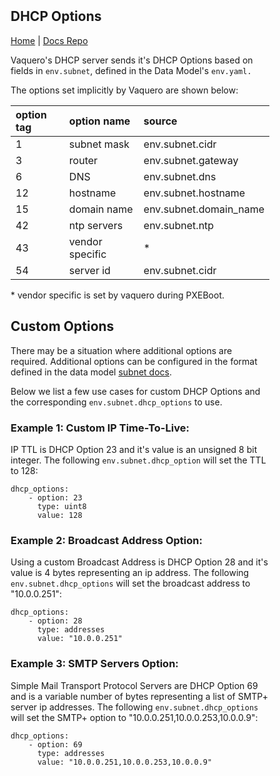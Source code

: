 <head>
            <meta charset="UTF-8">
            <!--[if IE]><meta http-equiv="X-UA-Compatible" content="IE=edge"><![endif]-->
            <meta name="viewport" content="width=device-width, initial-scale=1.0">
            <title>Vaquero Getting Started</title>
            <link rel="stylesheet" type="text/css" href="../doc.css">
            <link rel="stylesheet" href="https://fonts.googleapis.com/css?family=Open+Sans:300,300italic,400,400italic,600,600italic%7CNoto+Serif:400,400italic,700,700italic%7CDroid+Sans+Mono:400">
                      <link rel='shortcut icon' href='cow.png' type='image/x-icon'/ >
            <style>
                .markdown-body {
                    box-sizing: border-box;
                    min-width: 200px;
                    max-width: 1200px;
                    margin: 0 auto;
                    padding: 45px;
                }
            </style>
</head><article class="markdown-body">

# DHCP Options
[Home](https://ciscocloud.github.io/vaquero-docs/) | [Docs Repo](https://github.com/CiscoCloud/vaquero-docs/tree/master)

Vaquero's DHCP server sends it's DHCP Options based on fields in `env.subnet`, defined
in the Data Model's `env.yaml.`

The options set implicitly by Vaquero are shown below:


| option tag | option name     | source                 |
|:-----------|:----------------|:-----------------------|
| 1          | subnet mask     | env.subnet.cidr        |
| 3          | router          | env.subnet.gateway     |
| 6          | DNS             | env.subnet.dns         |
| 12         | hostname        | env.subnet.hostname    |
| 15         | domain name     | env.subnet.domain_name |
| 42         | ntp servers     | env.subnet.ntp         |
| 43         | vendor specific | *                      |
| 54         | server id       | env.subnet.cidr        |

\* vendor specific is set by vaquero during PXEBoot.

## Custom Options
There may be a situation where additional options are required. Additional options
can be configured in the format defined in the data model [subnet docs](data-model-howto.html#env.subnet).

Below we list a few use cases for custom DHCP Options and the corresponding ```env.subnet.dhcp_options``` to use.
### Example 1: Custom IP Time-To-Live:

IP TTL is DHCP Option 23 and it's value is an unsigned 8 bit integer.
The following ```env.subnet.dhcp_option``` will set the TTL to 128:
```
dhcp_options:
    - option: 23
      type: uint8
      value: 128
```
### Example 2: Broadcast Address Option:
Using a custom Broadcast Address is DHCP Option 28 and it's value is 4 bytes
representing an ip address.
The following ```env.subnet.dhcp_options``` will set the broadcast address to "10.0.0.251":
```
dhcp_options:
    - option: 28
      type: addresses
      value: "10.0.0.251"
```

### Example 3: SMTP Servers Option:
Simple Mail Transport Protocol Servers are DHCP Option 69 and is a variable number of bytes representing a list of SMTP+ server ip addresses.
The following ```env.subnet.dhcp_options``` will set the SMTP+ option to "10.0.0.251,10.0.0.253,10.0.0.9":
```
dhcp_options:
    - option: 69
      type: addresses
      value: "10.0.0.251,10.0.0.253,10.0.0.9"
```
